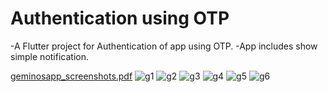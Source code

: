 
# Authentication using OTP

-A  Flutter project for Authentication of app using OTP.
-App includes show simple notification.


[geminosapp_screenshots.pdf](https://github.com/HudaLatheef/geminos_test/files/8810657/geminosapp_screenshots.pdf)
![g1](https://user-images.githubusercontent.com/90184414/175295576-285e35c6-da6c-4a8f-a4d7-950c3e8bad24.jpeg)
![g2](https://user-images.githubusercontent.com/90184414/175295598-3d7ef02e-e32b-4544-9131-f176eb76c901.jpeg)
![g3](https://user-images.githubusercontent.com/90184414/175295612-b067cf5b-07d5-4f73-8f88-676750bd043f.jpeg)
![g4](https://user-images.githubusercontent.com/90184414/175295633-409d106f-077e-45b9-9e6d-3edf804665ec.jpeg)
![g5](https://user-images.githubusercontent.com/90184414/175295655-a24950cb-386f-44aa-822e-650c0c4dc4db.jpeg)
![g6](https://user-images.githubusercontent.com/90184414/175295670-8d457f30-f822-47f6-acea-fd6433020491.jpeg)

